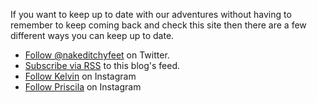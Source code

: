 If you want to keep up to date with our adventures without having to remember to keep coming back and check this site then there are a few different ways you can keep up to date.

 * [Follow @nakeditchyfeet](http://twitter.com/nakeditchyfeet) on Twitter.
 * [Subscribe via RSS](/feed.rss) to this blog's feed.
 * [Follow Kelvin](http://instagram.com/vitch77) on Instagram
 * [Follow Priscila](http://instagram.com/prixsantos) on Instagram
